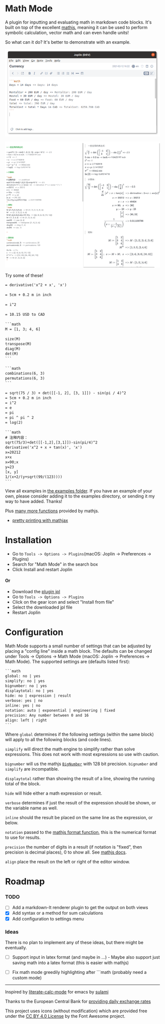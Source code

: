 # Math Mode
A plugin for inputting and evaluating math in markdown code blocks. It's built on top of the excellent [mathjs](https://mathjs.org/), meaning it can be used to perform symbolic calculation, vector math and can even handle units!

So what can it do? It's better to demonstrate with an example.

![Screenshot of using math mode to plan a road trip](https://github.com/CalebJohn/joplin-math-mode/blob/main/examples/euro_trip.png)


![](examples/mathView_2021-04-26-17-31-56.png)

Try some of these!

	= derivative('x^2 + x', 'x')
	
	= 5cm + 0.2 m in inch
	
	= i^2

	= 10.15 USD to CAD
	
	```math
	M = [1, 3; 4, 6]
	
	size(M)
	transpose(M)
	diag(M)
	det(M)
	```
	
	```math
	combinations(6, 3)
	permutations(6, 3)
	```

	= sqrt(75 / 3) + det([[-1, 2], [3, 1]]) - sin(pi / 4)^2
	= 5cm + 0.2 m in inch
	= i^2
	= e
	= pi
	= pi ^ pi ^ 2 
	= log(2)

	```math
	# 注释内容：
	sqrt(75/3)+det([[-1,2],[3,1]])-sin(pi/4)^2
	derivative('x^2 + x + tan(x)', 'x')
	x=20212
	x+x
	x=90;x
	y=23
	[x, y]
	1/(x+2/(y+sqrt(99/(123))))
	```

View all examples in [the examples folder](https://github.com/CalebJohn/joplin-math-mode/blob/main/examples). If you have an example of your own, please consider adding it to the examples directory, or sending it my way to have added. Thanks!

Plus [many more functions](https://mathjs.org/docs/reference/functions.html) provided by mathjs.

* [pretty printing with mathjax](https://mathjs.org/examples/browser/pretty_printing_with_mathjax.html) 


# Installation
- Go to `Tools -> Options -> Plugins`(macOS: Joplin -> Preferences -> Plugins)
- Search for "Math Mode" in the search box
- Click Install and restart Joplin

#### Or
- Download the [plugin jpl](https://github.com/joplin/plugins/raw/master/plugins/plugin.calebjohn.MathMode/plugin.jpl)
- Go to `Tools -> Options -> Plugins`
- Click on the gear icon and select "Install from file"
- Select the downloaded jpl file
- Restart Joplin

# Configuration
Math Mode supports a small number of settings that can be adjusted by placing a "config line" inside a math block. The defaults can be changed under Tools -> Options -> Math Mode (macOS: Joplin -> Preferences -> Math Mode). The supported settings are (defaults listed first):

	```math
	global: no | yes
	simplify: no | yes
	bignumber: no | yes
	displaytotal: no | yes
	hide: no | expression | result
	verbose: yes | no
	inline: yes | no
	notation: auto | exponential | engineering | fixed 
	precision: Any number between 0 and 16
	align: left | right
	```

Where
`global` determines if the following settings (within the same block) will apply to all the following blocks (and code lines).

`simplify` will direct the math engine to simplify rather than solve expressions. This does not work with most expressions so use with caution.

`bignumber` will us the mathjs [`BigNumber`](https://mathjs.org/docs/datatypes/bignumbers.html) with 128 bit precision. `bignumber` and `simplify` are incompatible.

`displaytotal` rather than showing the result of a line, showing the running total of the block.

`hide` will hide either a math expression or result.

`verbose` determines if just the result of the expression should be shown, or the variable name as well.

`inline` should the result be placed on the same line as the expression, or below.

`notation` passed to the [mathjs format function](https://mathjs.org/docs/reference/functions/format.html#where), this is the numerical format to use for results.

`precision` the number of digits in a result (if notation is "fixed", then precision is decimal places), 0 to show all. See [mathjs docs](https://mathjs.org/docs/reference/functions/format.html).

`align` place the result on the left or right of the editor window.

# Roadmap
### TODO
- [ ] Add a markdown-It renderer plugin to get the output on both views
- [x] Add syntax or a method for sum calculations
- [x] Add configuration to settings menu

### Ideas
There is no plan to implement any of these ideas, but there might be eventually.
- [ ] Support input in latex format (and maybe in $...$)
		- Maybe also support just saving math into a latex format (this is easier with mathjs)
- [ ] Fix math mode greedily highlighting after \`\`\`math (probably need a custom mode)


---


Inspired by [literate-calc-mode](https://github.com/sulami/literate-calc-mode.el) for emacs by [sulami](https://github.com/sulami)

Thanks to the European Central Bank for [providing daily exchange rates](https://www.ecb.europa.eu/stats/policy_and_exchange_rates/euro_reference_exchange_rates/html/index.en.html)

This project uses icons (without modification) which are provided free under the [CC BY 4.0 License](https://fontawesome.com/license/free) by the Font Awesome project.

